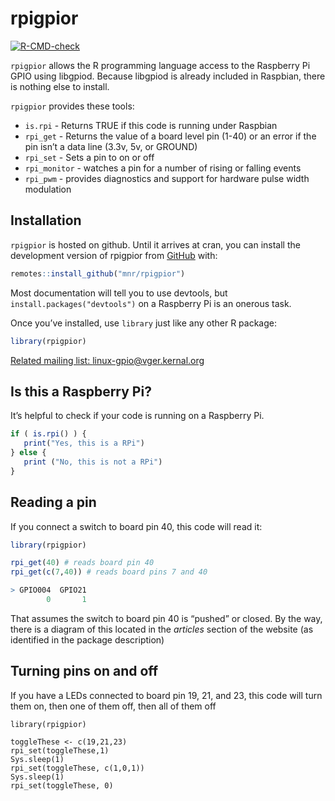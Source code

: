 
<!-- README.md is generated from README.Rmd. Please edit that file -->

# rpigpior

<!--  <a href="https://mnr.github.io/rpigpior/"><img src="man/figures/logo.png" align="right" height="138"></a> -->
<!-- badges: start -->

[![R-CMD-check](https://github.com/mnr/rpigpior/actions/workflows/R-CMD-check.yaml/badge.svg)](https://github.com/mnr/rpigpior/actions/workflows/R-CMD-check.yaml)

<!-- badges: end -->

`rpigpior` allows the R programming language access to the Raspberry Pi
GPIO using libgpiod. Because libgpiod is already included in Raspbian,
there is nothing else to install.

`rpigpior` provides these tools:

- `is.rpi` - Returns TRUE if this code is running under Raspbian
- `rpi_get` - Returns the value of a board level pin (1-40) or an error
  if the pin isn’t a data line (3.3v, 5v, or GROUND)
- `rpi_set` - Sets a pin to on or off
- `rpi_monitor` - watches a pin for a number of rising or falling events
- `rpi_pwm` - provides diagnostics and support for hardware pulse width
  modulation

## Installation

`rpigpior` is hosted on github. Until it arrives at cran, you can
install the development version of rpigpior from
[GitHub](https://github.com/mnr/rpigpior) with:

``` r
remotes::install_github("mnr/rpigpior")
```

Most documentation will tell you to use devtools, but
`install.packages("devtools")` on a Raspberry Pi is an onerous task.

Once you’ve installed, use `library` just like any other R package:

``` r
library(rpigpior)
```

[Related mailing list:
linux-gpio@vger.kernal.org](https://www.spinics.net/lists/linux-gpio/)

## Is this a Raspberry Pi?

It’s helpful to check if your code is running on a Raspberry Pi.

``` r
if ( is.rpi() ) {
   print("Yes, this is a RPi")
} else {
   print ("No, this is not a RPi")
}
```

## Reading a pin

If you connect a switch to board pin 40, this code will read it:

``` r
library(rpigpior)

rpi_get(40) # reads board pin 40
rpi_get(c(7,40)) # reads board pins 7 and 40

> GPIO004  GPIO21
        0       1
```

That assumes the switch to board pin 40 is “pushed” or closed. By the
way, there is a diagram of this located in the *articles* section of the
website (as identified in the package description)

## Turning pins on and off

If you have a LEDs connected to board pin 19, 21, and 23, this code will
turn them on, then one of them off, then all of them off

    library(rpigpior)

    toggleThese <- c(19,21,23)
    rpi_set(toggleThese,1)
    Sys.sleep(1)
    rpi_set(toggleThese, c(1,0,1))
    Sys.sleep(1)
    rpi_set(toggleThese, 0)
